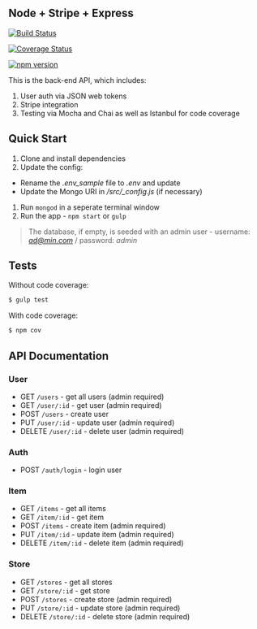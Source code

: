 ## Node + Stripe + Express

[![Build Status](https://travis-ci.org/mjhea0/node-stripe-charge.svg?branch=master)](https://travis-ci.org/mjhea0/node-stripe-charge)

[![Coverage Status](https://coveralls.io/repos/mjhea0/node-stripe-charge/badge.svg)](https://coveralls.io/r/mjhea0/node-stripe-charge)

[![npm version](https://badge.fury.io/js/node-stripe-charge.svg)](http://badge.fury.io/js/node-stripe-charge)

This is the back-end API, which includes:

1. User auth via JSON web tokens
1. Stripe integration
1. Testing via Mocha and Chai as well as Istanbul for code coverage

## Quick Start

1. Clone and install dependencies
1. Update the config:
  - Rename the *.env_sample* file to *.env* and update
  - Update the Mongo URI in */src/_config.js* (if necessary)
1. Run `mongod` in a seperate terminal window
1. Run the app - `npm start` or `gulp`

> The database, if empty, is seeded with an admin user - username: *ad@min.com* / password: *admin*

## Tests

Without code coverage:

```sh
$ gulp test
```

With code coverage:

```sh
$ npm cov
```

## API Documentation

### User

- GET `/users` - get all users (admin required)
- GET `/user/:id` - get user (admin required)
- POST `/users` - create user
- PUT `/user/:id` - update user (admin required)
- DELETE `/user/:id` - delete user (admin required)

### Auth

- POST `/auth/login` - login user

### Item

- GET `/items` - get all items
- GET `/item/:id` - get item
- POST `/items` - create item (admin required)
- PUT `/item/:id` - update item (admin required)
- DELETE `/item/:id` - delete item (admin required)

### Store

- GET `/stores` - get all stores
- GET `/store/:id` - get store
- POST `/stores` - create store (admin required)
- PUT `/store/:id` - update store (admin required)
- DELETE `/store/:id` - delete store (admin required)